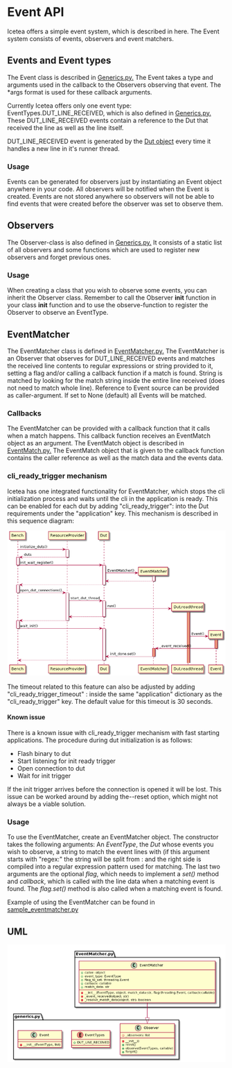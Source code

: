 # Event API
Icetea offers a simple event system, which is described in
here. The Event system consists of events, observers and event matchers.

## Events and Event types
The Event class is described in [Generics.py.](../icetea_lib/Events/Generics.py)
The Event takes a type and arguments used in the callback
to the Observers observing that event.
The *args format is used for these callback arguments.

Currently Icetea offers only one event type:
EventTypes.DUT_LINE_RECEIVED,
which is also defined in
[Generics.py.](../icetea_lib/Events/Generics.py)
These DUT_LINE_RECEIVED events contain a reference to the Dut that received the line
as well as the line itself.

DUT_LINE_RECEIVED event is generated by the [Dut object](../icetea_lib/DeviceConnectors/Dut.py>)
every time it handles a new line in it's runner thread.

### Usage
Events can be generated for observers just by instantiating an Event
object anywhere in your code. All observers will be notified when the
Event is created. Events are not stored anywhere so observers will not
be able to find events that were created before the observer was set to
observe them.

## Observers
The Observer-class is also defined in
[Generics.py.](../icetea_lib/Events/Generics.py)
It consists of a static list of all observers and some functions which
are used to register new observers and forget previous ones.

### Usage
When creating a class that you wish to observe some events, you can
inherit the Observer class. Remember to call the Observer __init__
function in your class __init__ function and to use the observe-function
to register the Observer to observe an EventType.

## EventMatcher
The EventMatcher class is defined in
[EventMatcher.py.](../icetea_lib/Events/EventMatcher.py)
The EventMatcher is an Observer that observes
for DUT_LINE_RECEIVED events and matches the received line
contents to regular expressions or string provided to it,
setting a flag and/or calling a callback function if a match is found.
String is matched by looking for the match string
inside the entire line received (does not need to match whole line).
Reference to Event source can be provided as caller-argument.
If set to None (default) all Events will be matched.

### Callbacks
The EventMatcher can be provided with a callback function that it calls when a match happens.
This callback function receives an EventMatch object as an argument.
The EventMatch object is described in [EventMatch.py.](../icetea_lib/Events/EventMatch.py)
The EventMatch object that is given to the callback function contains the caller reference
as well as the match data and the events data.

### cli_ready_trigger mechanism
Icetea has one integrated functionality for EventMatcher,
which stops the cli initialization process and
waits until the cli in the application is ready.
This can be enabled for each dut by adding
"cli_ready_trigger": <string> into the Dut requirements under
the "application" key. This mechanism is
described in this sequence diagram:

![alt-text](UML/Dut_init_wait_sequence.png)

The timeout related to this feature can also be adjusted by adding
"cli_ready_trigger_timeout" : <integer> inside the same "application"
dictionary as the "cli_ready_trigger" key. The default value for this
timeout is 30 seconds.

#### Known issue
There is a known issue with cli_ready_trigger mechanism with fast
starting applications. The procedure during dut initialization is as
follows:

- Flash binary to dut
- Start listening for init ready trigger
- Open connection to dut
- Wait for init trigger

If the init trigger arrives before the connection is opened
it will be lost. This issue can be worked around by adding the--reset
option, which might not always be a viable solution.

### Usage
To use the EventMatcher, create an EventMatcher object. The constructor
takes the following arguments:
An *EventType*, the *Dut* whose events you wish to observe,
a string to match the event lines with (if this argument
starts with "regex:" the string will be split from : and the right side
is compiled into a regular expression pattern used for matching.
The last two arguments are the optional *flag*, which needs to implement
a *set()* method and *callback*, which is called with the line data when
a matching event is found. The *flag.set()* method is also called when
a matching event is found.

Example of using the EventMatcher can be found in [sample_eventmatcher.py](../examples/testcase_example_usage/sample_eventmatcher.py>)

## UML
![alt-text](UML/Events.png)

